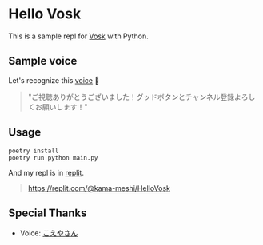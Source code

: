 # Hello Vosk

This is a sample repl for [Vosk](https://alphacephei.com/vosk/) with Python.

## Sample voice

Let's recognize this [voice](https://www.koeyasan.com/voices/558) :microphone:

> "ご視聴ありがとうございました！グッドボタンとチャンネル登録よろしくお願いします！"

## Usage

```shell
poetry install
poetry run python main.py
```

And my repl is in [replit](https://replit.com).
> https://replit.com/@kama-meshi/HelloVosk

## Special Thanks

- Voice: [こえやさん](https://www.koeyasan.com/)
